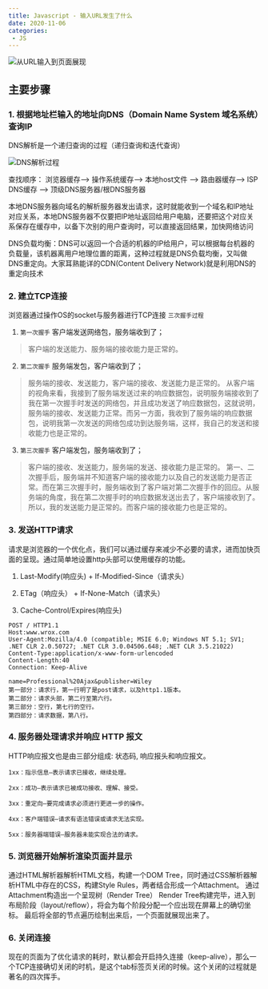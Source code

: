 ```yaml
---
title: Javascript - 输入URL发生了什么
date: 2020-11-06
categories:
 - JS
---
```


![从URL输入到页面展现](https://img2018.cnblogs.com/blog/1626845/201909/1626845-20190906155725405-2078840564.png)

## 主要步骤

### 1. 根据地址栏输入的地址向DNS（Domain Name System 域名系统）查询IP

DNS解析是一个递归查询的过程（递归查询和迭代查询）

![DNS解析过程](https://user-gold-cdn.xitu.io/2018/6/4/163c83c423b021ca?imageslim)

查找顺序： 浏览器缓存--> 操作系统缓存--> 本地host文件 --> 路由器缓存--> ISP DNS缓存 --> 顶级DNS服务器/根DNS服务器

本地DNS服务器向域名的解析服务器发出请求，这时就能收到一个域名和IP地址对应关系，本地DNS服务器不仅要把IP地址返回给用户电脑，还要把这个对应关系保存在缓存中，以备下次别的用户查询时，可以直接返回结果，加快网络访问

DNS负载均衡：DNS可以返回一个合适的机器的IP给用户，可以根据每台机器的负载量，该机器离用户地理位置的距离，这种过程就是DNS负载均衡，又叫做DNS重定向。大家耳熟能详的CDN(Content Delivery Network)就是利用DNS的重定向技术

### 2. 建立TCP连接

浏览器通过操作OS的socket与服务器进行TCP连接 `三次握手过程`

1. `第一次握手` 客户端发送网络包，服务端收到了；

> 客户端的发送能力、服务端的接收能力是正常的。

2. `第二次握手` 服务端发包，客户端收到了；

> 服务端的接收、发送能力，客户端的接收、发送能力是正常的。 从客户端的视角来看，我接到了服务端发送过来的响应数据包，说明服务端接收到了我在第一次握手时发送的网络包，并且成功发送了响应数据包，这就说明，服务端的接收、发送能力正常。而另一方面，我收到了服务端的响应数据包，说明我第一次发送的网络包成功到达服务端，这样，我自己的发送和接收能力也是正常的。

3. `第三次握手` 客户端发包，服务端收到了；

> 客户端的接收、发送能力，服务端的发送、接收能力是正常的。 第一、二次握手后，服务端并不知道客户端的接收能力以及自己的发送能力是否正常。而在第三次握手时，服务端收到了客户端对第二次握手作的回应。从服务端的角度，我在第二次握手时的响应数据发送出去了，客户端接收到了。所以，我的发送能力是正常的。而客户端的接收能力也是正常的。

### 3. 发送HTTP请求

请求是浏览器的一个优化点，我们可以通过缓存来减少不必要的请求，进而加快页面的呈现。通过简单地设置http头部可以使用缓存的功能。

1. Last-Modify(响应头) + If-Modified-Since（请求头）

2. ETag（响应头） + If-None-Match（请求头）

3. Cache-Control/Expires(响应头)

```
POST / HTTP1.1
Host:www.wrox.com
User-Agent:Mozilla/4.0 (compatible; MSIE 6.0; Windows NT 5.1; SV1; .NET CLR 2.0.50727; .NET CLR 3.0.04506.648; .NET CLR 3.5.21022)
Content-Type:application/x-www-form-urlencoded
Content-Length:40
Connection: Keep-Alive

name=Professional%20Ajax&publisher=Wiley
第一部分：请求行，第一行明了是post请求，以及http1.1版本。
第二部分：请求头部，第二行至第六行。
第三部分：空行，第七行的空行。
第四部分：请求数据，第八行。
```

### 4. 服务器处理请求并响应 HTTP 报文

HTTP响应报文也是由三部分组成: 状态码, 响应报头和响应报文。

```
1xx：指示信息–表示请求已接收，继续处理。

2xx：成功–表示请求已被成功接收、理解、接受。

3xx：重定向–要完成请求必须进行更进一步的操作。

4xx：客户端错误–请求有语法错误或请求无法实现。

5xx：服务器端错误–服务器未能实现合法的请求。
```

### 5. 浏览器开始解析渲染页面并显示

通过HTML解析器解析HTML文档，构建一个DOM Tree，同时通过CSS解析器解析HTML中存在的CSS，构建Style Rules，两者结合形成一个Attachment。
通过Attachment构造出一个呈现树（Render Tree）
Render Tree构建完毕，进入到布局阶段（layout/reflow），将会为每个阶段分配一个应出现在屏幕上的确切坐标。
最后将全部的节点遍历绘制出来后，一个页面就展现出来了。

### 6. 关闭连接

现在的页面为了优化请求的耗时，默认都会开启持久连接（keep-alive），那么一个TCP连接确切关闭的时机，是这个tab标签页关闭的时候。这个关闭的过程就是著名的四次挥手。
